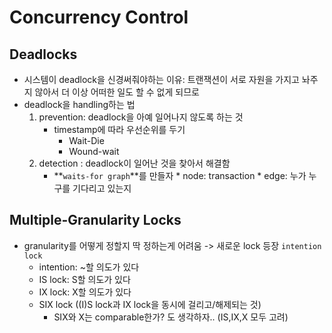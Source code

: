 # Concurrency Control

## Deadlocks
* 시스템이 deadlock을 신경써줘야하는 이유: 트랜잭션이 서로 자원을 가지고 놔주지 않아서 더 이상 어떠한 일도 할 수 없게 되므로 
* deadlock을 handling하는 법
    1. prevention: deadlock을 아예 일어나지 않도록 하는 것 
        * timestamp에 따라 우선순위를 두기 
            * Wait-Die
            * Wound-wait 
    2. detection : deadlock이 일어난 것을 찾아서 해결함
        * **`waits-for graph`**를 만들자 
                * node: transaction
                * edge: 누가 누구를 기다리고 있는지 

## Multiple-Granularity Locks
* granularity를 어떻게 정할지 딱 정하는게 어려움 -> 새로운 lock 등장 `intention lock`
    * intention: ~할 의도가 있다 
    * IS lock: S할 의도가 있다
    * IX lock: X할 의도가 있다 
    * SIX lock ((I)S lock과 IX lock을 동시에 걸리고/해제되는 것)
        * SIX와 X는 comparable한가? 도 생각하자.. (IS,IX,X 모두 고려) 





